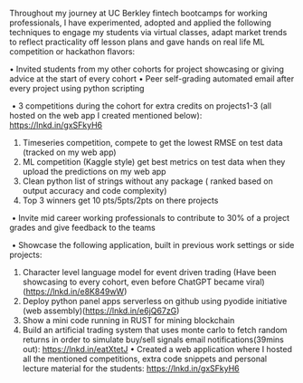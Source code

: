 Throughout my journey at UC Berkley fintech bootcamps for working professionals, I have experimented, adopted and applied the following techniques to engage my students via virtual classes, adapt market trends to reflect practicality off lesson plans and gave hands on real life ML competition or hackathon flavors:​

• Invited students from my other cohorts for project showcasing or giving advice at the start of every cohort​
• Peer self-grading automated email after every project using python scripting​

​
• 3 competitions during the cohort for extra credits on projects1-3 (all hosted on the web app I created mentioned below):​
https://lnkd.in/gxSFkyH6​
1. Timeseries competition, compete to get the lowest RMSE on test data (tracked on my web app)​
2. ML competition (Kaggle style) get best metrics on test data when they upload the predictions on my web app​
3. Clean python list of strings without any package ( ranked based on output accuracy and code complexity)​
4. Top 3 winners get 10 pts/5pts/2pts on there projects​

​
• Invite mid career working professionals to contribute to 30% of a project grades and give feedback to the teams​

​
• Showcase the following application, built in previous work settings or side projects:​
1. Character level language model for event driven trading (Have been showcasing to every cohort, even before ChatGPT became viral) (https://lnkd.in/e8K849wW)​
2. Deploy python panel apps serverless on github using pyodide initiative (web assembly)(https://lnkd.in/e6jQ67zG)​
3. Show a mini code running in RUST for mining blockchain​
4. Build an artificial trading system that uses monte carlo to fetch random returns in order to simulate buy/sell signals email notifications(39mins out):​
https://lnkd.in/eatXtetJ​
• Created a web application where I hosted all the mentioned competitions, extra code snippets and personal lecture material for the students:​
https://lnkd.in/gxSFkyH6